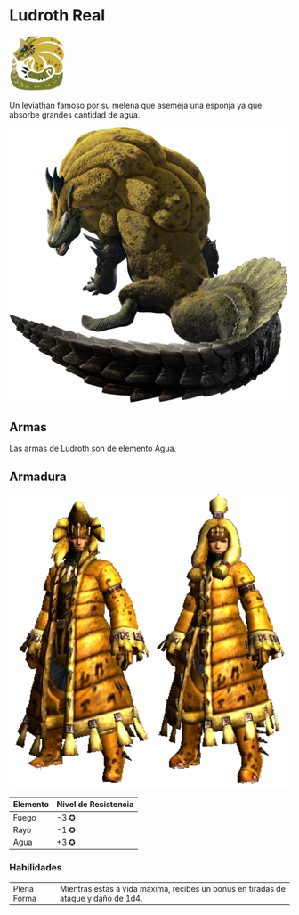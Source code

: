 <link rel="stylesheet" href="../../../base.css">

# Ludroth Real

<img src="./ludroth-real-icono.png" width="100">

Un leviathan famoso por su melena que asemeja una esponja ya que absorbe grandes cantidad de agua.

<img src="./ludroth-real.png" width="500">

## Armas

Las armas de Ludroth son de elemento <span style='color:var(--agua)'>Agua</span>.

## Armadura

<img src="ludroth-real-armaduras.png" width="500">

<table>
  <thead>
    <tr>
      <th>Elemento</th>
      <th>Nivel de Resistencia</th>
    </tr>
  </thead>
  <tbody>
    <tr>
      <td><span style='color:var(--fuego)'>Fuego</span></td>
      <td>-3 ✪</td>
    </tr>
    <tr>
      <td><span style='color:var(--rayo)'>Rayo</span></td>
      <td>-1 ✪</td>
    </tr>
    <tr>
      <td><span style='color:var(--agua)'>Agua</span></td>
      <td>+3 ✪</td>
    </tr>
  </tbody>
</table>

### Habilidades

<table>
  <tr>
    <td>Plena Forma</td>
    <td>Mientras estas a vida máxima, recibes un bonus en tiradas de ataque y daño de <span style='color:var(--ataque)'>1d4</span>.</td>
  </tr>
</table>